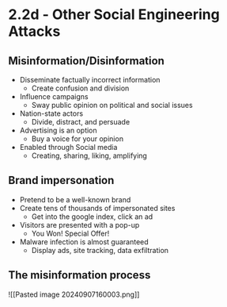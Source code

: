 # 2.2d - Other Social Engineering Attacks
## Misinformation/Disinformation
- Disseminate factually incorrect information
	- Create confusion and division
- Influence campaigns
	- Sway public opinion on political and social issues
- Nation-state actors
	- Divide, distract, and persuade
- Advertising is an option
	- Buy a voice for your opinion
- Enabled through Social media
	- Creating, sharing, liking, amplifying
## Brand impersonation
- Pretend to be a well-known brand
- Create tens of thousands of impersonated sites
	- Get into the google index, click an ad
- Visitors are presented with a pop-up
	- You Won! Special Offer!
- Malware infection is almost guaranteed
	- Display ads, site tracking, data exfiltration
## The misinformation process
![[Pasted image 20240907160003.png]]